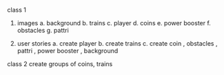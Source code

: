 
class 1
1. images
a. background
b. trains
c. player
d. coins
e. power booster
f. obstacles
g. pattri



2. user stories
a. create player 
b. create trains
c. create coin , obstacles , pattri , power booster , background

class 2
create groups of coins, trains

 